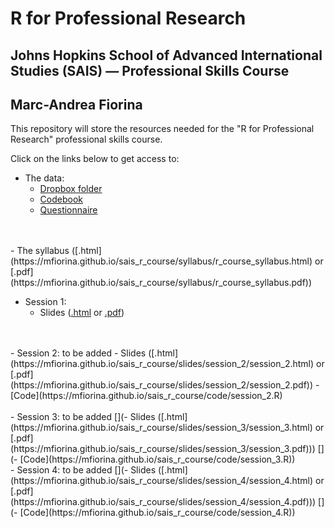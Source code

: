 # R for Professional Research

## Johns Hopkins School of Advanced International Studies (SAIS) — Professional Skills Course

## Marc-Andrea Fiorina

This repository will store the resources needed for the "R for Professional Research" professional skills course.

Click on the links below to get access to:

[//]: # (Reminder to myself on how to comment out things: just put [] in front and put within parentheses)

- The data:
    - [Dropbox folder](https://www.dropbox.com/scl/fo/6m5hzlrc82i04oi0qoam7/h?rlkey=ctf6b0stve3vgbck9ka7mj5ia&st=x9y9ce88&dl=0)
    - [Codebook](https://mfiorina.github.io/sais_r_course/documentation/World%20Values%20Survey/codebook.pdf)
    - [Questionnaire](https://mfiorina.github.io/sais_r_course/documentation/World%20Values%20Survey/questionnaire.pdf)
<br>
<br>
- The syllabus ([.html](https://mfiorina.github.io/sais_r_course/syllabus/r_course_syllabus.html) or [.pdf](https://mfiorina.github.io/sais_r_course/syllabus/r_course_syllabus.pdf))

- Session 1:
    - Slides ([.html](https://mfiorina.github.io/sais_r_course/slides/session_1/session_1.html) or [.pdf](https://mfiorina.github.io/sais_r_course/slides/session_1/session_1.pdf))
<br>
<br>
- Session 2: to be added
    - Slides ([.html](https://mfiorina.github.io/sais_r_course/slides/session_2/session_2.html) or [.pdf](https://mfiorina.github.io/sais_r_course/slides/session_2/session_2.pdf))
    - [Code](https://mfiorina.github.io/sais_r_course/code/session_2.R)
<br>
<br>
- Session 3: to be added
    [](- Slides ([.html](https://mfiorina.github.io/sais_r_course/slides/session_3/session_3.html) or [.pdf](https://mfiorina.github.io/sais_r_course/slides/session_3/session_3.pdf)))
    [](- [Code](https://mfiorina.github.io/sais_r_course/code/session_3.R))
<br>
- Session 4: to be added
    [](- Slides ([.html](https://mfiorina.github.io/sais_r_course/slides/session_4/session_4.html) or [.pdf](https://mfiorina.github.io/sais_r_course/slides/session_4/session_4.pdf)))
    [](- [Code](https://mfiorina.github.io/sais_r_course/code/session_4.R))
